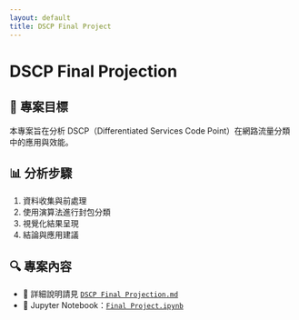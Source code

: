 ```yaml
---
layout: default
title: DSCP Final Project
---
```


# DSCP Final Projection

## 📌 專案目標  
本專案旨在分析 DSCP（Differentiated Services Code Point）在網路流量分類中的應用與效能。

## 📊 分析步驟  
1. 資料收集與前處理  
2. 使用演算法進行封包分類  
3. 視覺化結果呈現  
4. 結論與應用建議  

## 🔍 專案內容  
- 📄 詳細說明請見 [`DSCP Final Projection.md`](./DSCP%20Final%20Projection.md)
- 🧪 Jupyter Notebook：[`Final Project.ipynb`](./Final%20Project%20.ipynb)
